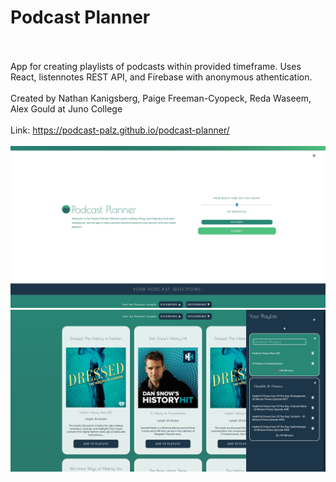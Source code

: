 # Podcast Planner
<br><br>
App for creating playlists of podcasts within provided timeframe. Uses React, listennotes REST API, and Firebase with anonymous athentication.
<br><br>
Created by Nathan Kanigsberg, Paige Freeman-Cyopeck, Reda Waseem, Alex Gould at Juno College
<br><br>
Link: https://podcast-palz.github.io/podcast-planner/
<br>
<br>
![Screenshot of Podcast Planner](podcast-planner-main.png?raw=true "Screenshot of Podcast Planner")
![Screenshot of Podcast Planner with Playlists](podcast-planner-playlists.png?raw=true "Screenshot of Podcast Planner with Playlists")
